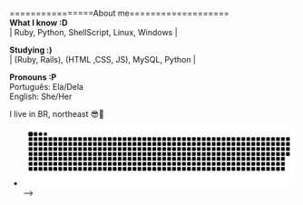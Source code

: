 ================About me=================== <br>
<b>What I know :D </b><br>
| Ruby, Python, ShellScript, Linux, Windows | <br>

<b>Studying :) </b><br>
| (Ruby, Rails), (HTML ,CSS, JS), MySQL, Python |

<b>Pronouns :P</b><br>
Português: Ela/Dela<br>
English: She/Her

 I live in BR, northeast 😎🌅
- ![Snake animation](https://github.com/ThaynaSantana/ThaynaSantana/blob/output/github-contribution-grid-snake.svg)
-->

